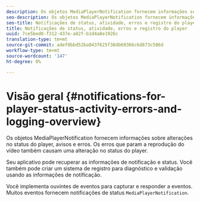 ```yaml
---
description: Os objetos MediaPlayerNotification fornecem informações sobre alterações no status do player, avisos e erros. Os erros que param a reprodução do vídeo também causam uma alteração no status do player.
seo-description: Os objetos MediaPlayerNotification fornecem informações sobre alterações no status do player, avisos e erros. Os erros que param a reprodução do vídeo também causam uma alteração no status do player.
seo-title: Notificações de status, atividade, erros e registro do player
title: Notificações de status, atividade, erros e registro do player
uuid: 7ce5bed0-f312-437e-a82f-b1d4a8e1926c
translation-type: tm+mt
source-git-commit: adef0bbd52ba043f625f38db69366c6d873c586d
workflow-type: tm+mt
source-wordcount: '147'
ht-degree: 0%

---
```



# Visão geral {#notifications-for-player-status-activity-errors-and-logging-overview}

Os objetos MediaPlayerNotification fornecem informações sobre alterações no status do player, avisos e erros. Os erros que param a reprodução do vídeo também causam uma alteração no status do player.

Seu aplicativo pode recuperar as informações de notificação e status. Você também pode criar um sistema de registro para diagnóstico e validação usando as informações de notificação.

Você implementa ouvintes de eventos para capturar e responder a eventos. Muitos eventos fornecem notificações de status `MediaPlayerNotification`.